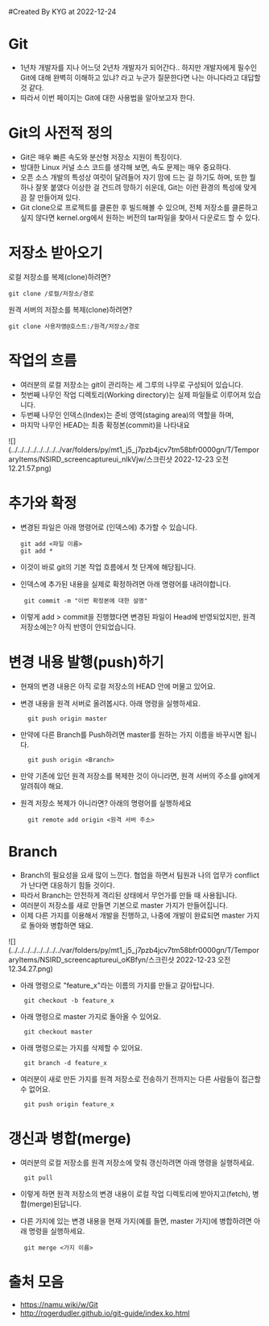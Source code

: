 #Created By KYG at 2022-12-24

# Git
- 1년차 개발자를 지나 어느덧 2년차 개발자가 되어간다.. 하지만 개발자에게 필수인 Git에 대해 완벽히
이해하고 있냐? 라고 누군가 질문한다면 나는 아니다라고 대답할 것 같다.
- 따라서 이번 페이지는 Git에 대한 사용법을 알아보고자 한다.


# Git의 사전적 정의
- Git은 매우 빠른 속도와 분산형 저장소 지원이 특징이다. 
- 방대한 Linux 커널 소스 코드를 생각해 보면, 속도 문제는 매우 중요하다.
- 오픈 소스 개발의 특성상 여럿이 달려들어 자기 맘에 드는 걸 하기도 하며, 또한 뭘 하나 잘못 붙였다 이상한 걸 건드려 망하기 쉬운데, Git는 이런 환경의 특성에 맞게끔 잘 만들어져 있다.
- Git clone으로 프로젝트를 클론한 후 빌드해볼 수 있으며, 전체 저장소를 클론하고 싶지 않다면 kernel.org에서 원하는 버전의 tar파일을 찾아서 다운로드 할 수 있다.

# 저장소 받아오기
로컬 저장소를 복제(clone)하려면?

    git clone /로컬/저장소/경로

원격 서버의 저장소를 복제(clone)하려면?

    git clone 사용자명@호스트:/원격/저장소/경로

# 작업의 흐름
- 여러분의 로컬 저장소는 git이 관리하는 세 그루의 나무로 구성되어 있습니다.
- 첫번째 나무인 작업 디렉토리(Working directory)는 실제 파일들로 이루어져 있습니다.
- 두번째 나무인 인덱스(Index)는 준비 영역(staging area)의 역할을 하며,
- 마지막 나무인 HEAD는 최종 확정본(commit)을 나타내요

![](../../../../../../../../var/folders/py/mt1_j5_j7pzb4jcv7tm58bfr0000gn/T/TemporaryItems/NSIRD_screencaptureui_nlkVjw/스크린샷 2022-12-23 오전 12.21.57.png)


# 추가와 확정
- 변경된 파일은 아래 명령어로 (인덱스에) 추가할 수 있습니다.

      git add <파일 이름>
      git add *

- 이것이 바로 git의 기본 작업 흐름에서 첫 단계에 해당됩니다.
- 인덱스에 추가된 내용을 실제로 확정하려면 아래 명령어를 내려야합니다.
       
       git commit -m "이번 확정본에 대한 설명"
    
- 이렇게 add > commit을 진행했다면 변경된 파일이 Head에 반영되었지만, 원격 저장소에는? 아직 반영이 안되었습니다.


# 변경 내용 발행(push)하기
- 현재의 변경 내용은 아직 로컬 저장소의 HEAD 안에 머물고 있어요.
- 변경 내용을 원격 서버로 올려봅시다. 아래 명령을 실행하세요.

        git push origin master

- 만약에 다른 Branch를 Push하려면 master를 원하는 가지 이름을 바꾸시면 됩니다.

        git push origin <Branch>

- 만약 기존에 있던 원격 저장소를 복제한 것이 아니라면, 원격 서버의 주소를 git에게 알려줘야 해요.
- 원격 저장소 복제가 아니라면? 아래의 명령어를 실행하세요

        git remote add origin <원격 서버 주소>

# Branch
- Branch의 필요성을 요새 많이 느낀다. 협업을 하면서 팀원과 나의 업무가 conflict가 난다면 대응하기 힘들 것이다.
- 따라서 Branch는 안전하게 격리된 상태에서 무언가를 만들 때 사용됩니다.
- 여러분이 저장소를 새로 만들면 기본으로 master 가지가 만들어집니다.
- 이제 다른 가지를 이용해서 개발을 진행하고, 나중에 개발이 완료되면 master 가지로 돌아와 병합하면 돼요.

![](../../../../../../../../var/folders/py/mt1_j5_j7pzb4jcv7tm58bfr0000gn/T/TemporaryItems/NSIRD_screencaptureui_oKBfyn/스크린샷 2022-12-23 오전 12.34.27.png)


- 아래 명령으로 "feature_x"라는 이름의 가지를 만들고 갈아탑니다.

       git checkout -b feature_x


- 아래 명령으로 master 가지로 돌아올 수 있어요.
  
       git checkout master

- 아래 명령으로는 가지를 삭제할 수 있어요.
   
       git branch -d feature_x

- 여러분이 새로 만든 가지를 원격 저장소로 전송하기 전까지는 다른 사람들이 접근할 수 없어요.
    
       git push origin feature_x


# 갱신과 병합(merge)

- 여러분의 로컬 저장소를 원격 저장소에 맞춰 갱신하려면 아래 명령을 실행하세요.

       git pull

- 이렇게 하면 원격 저장소의 변경 내용이 로컬 작업 디렉토리에 받아지고(fetch), 병합(merge)된답니다.

- 다른 가지에 있는 변경 내용을 현재 가지(예를 들면, master 가지)에 병합하려면 아래 명령을 실행하세요.

       git merge <가지 이름>




# 출처 모음
- https://namu.wiki/w/Git
- http://rogerdudler.github.io/git-guide/index.ko.html